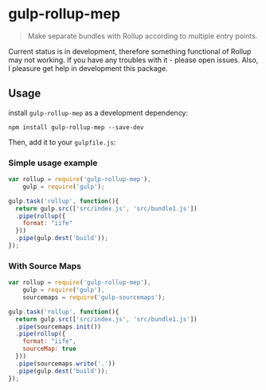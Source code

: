 # gulp-rollup-mep
> Make separate bundles with Rollup according to multiple entry points.

Current status is in development, therefore something functional of Rollup may not working. If you have any troubles with it - please open issues. Also,  I pleasure get help in development this package.  

## Usage
install `gulp-rollup-mep` as a development dependency:

```shell
npm install gulp-rollup-mep --save-dev
```
Then, add it to your `gulpfile.js`:

### Simple usage example
```javascript
var rollup = require('gulp-rollup-mep'),
    gulp = require('gulp');

gulp.task('rollup', function(){
  return gulp.src(['src/index.js', 'src/bundle1.js'])
  .pipe(rollup({
    format: "iife"
  }))
  .pipe(gulp.dest('build'));
});
```

### With Source Maps
```javascript
var rollup = require('gulp-rollup-mep'),
    gulp = require('gulp'),
    sourcemaps = require('gulp-sourcemaps');

gulp.task('rollup', function(){
  return gulp.src(['src/index.js', 'src/bundle1.js'])
  .pipe(sourcemaps.init())
  .pipe(rollup({
    format: "iife",
    sourceMap: true
  }))
  .pipe(sourcemaps.write('.'))
  .pipe(gulp.dest('build'));
});
```

